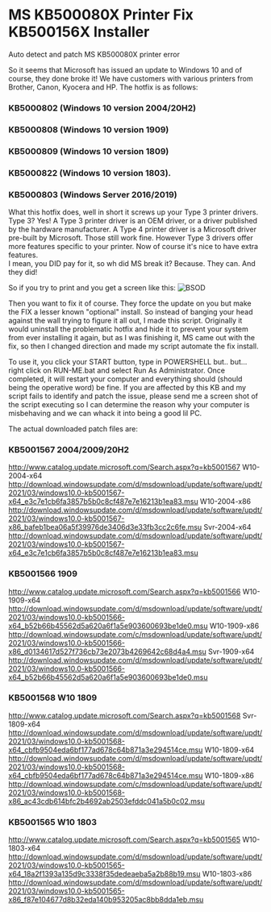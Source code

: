 # MS KB500080X Printer Fix KB500156X Installer
 Auto detect and patch MS KB500080X printer error

So it seems that Microsoft has issued an update to Windows 10 and of course, they done broke it!
We have customers with various printers from Brother, Canon, Kyocera and HP.  The hotfix is as follows:

### KB5000802 (Windows 10 version 2004/20H2)
### KB5000808 (Windows 10 version 1909)
### KB5000809 (Windows 10 version 1809)
### KB5000822 (Windows 10 version 1803).
### KB5000803 (Windows Server 2016/2019)

What this hotfix does, well in short it screws up your Type 3 printer drivers.  Type 3?  Yes!
A Type 3 printer driver is an OEM driver, or a driver published by the hardware manufacturer.
A Type 4 printer driver is a Microsoft driver pre-built by Microsoft.  Those still work fine.
However Type 3 drivers offer more features specific to your printer.  Now of course it's nice to have extra features.  
I mean, you DID pay for it, so wh did MS break it?  Because.  They can.  And they did!

So if you try to print and you get a screen like this:
![BSOD](https://www.windowslatest.com/wp-content/uploads/2021/03/Windows-10-Win32kfull-BSOD.jpg)

Then you want to fix it of course.  They force the update on you but make the FIX a lesser known "optional" install.
So instead of banging your head against the wall trying to figure it all out, I made this script.  Originally it would uninstall the problematic hotfix and hide it to prevent your system from ever installing it again, but as I was finishing it, MS came out with the fix, so then I changed direction and made my script automate the fix install.

To use it, you click your START button, type in POWERSHELL but..  but...  right click on RUN-ME.bat and select Run As Administrator.
Once completed, it will restart your computer and everything should (should being the operative word) be fine.
If you are affected by this KB and my script fails to identify and patch the issue, please send me a screen shot of the script executing so I can determine the reason why your computer is misbehaving and we can whack it into being a good lil PC.

The actual downloaded patch files are:

### KB5001567 2004/2009/20H2
http://www.catalog.update.microsoft.com/Search.aspx?q=kb5001567
W10-2004-x64
http://download.windowsupdate.com/d/msdownload/update/software/updt/2021/03/windows10.0-kb5001567-x64_e3c7e1cb6fa3857b5b0c8cf487e7e16213b1ea83.msu
W10-2004-x86
http://download.windowsupdate.com/d/msdownload/update/software/updt/2021/03/windows10.0-kb5001567-x86_bafeb1bea06a5f39976de3406d3e33fb3cc2c6fe.msu
Svr-2004-x64
http://download.windowsupdate.com/d/msdownload/update/software/updt/2021/03/windows10.0-kb5001567-x64_e3c7e1cb6fa3857b5b0c8cf487e7e16213b1ea83.msu

### KB5001566 1909
http://www.catalog.update.microsoft.com/Search.aspx?q=kb5001566
W10-1909-x64
http://download.windowsupdate.com/d/msdownload/update/software/updt/2021/03/windows10.0-kb5001566-x64_b52b66b45562d5a620a6f1a5e903600693be1de0.msu
W10-1909-x86
http://download.windowsupdate.com/c/msdownload/update/software/updt/2021/03/windows10.0-kb5001566-x86_d0134617d527f736cb73e2073b4269642c68d4a4.msu
Svr-1909-x64
http://download.windowsupdate.com/d/msdownload/update/software/updt/2021/03/windows10.0-kb5001566-x64_b52b66b45562d5a620a6f1a5e903600693be1de0.msu

### KB5001568 W10 1809
http://www.catalog.update.microsoft.com/Search.aspx?q=kb5001568
Svr-1809-x64
http://download.windowsupdate.com/d/msdownload/update/software/updt/2021/03/windows10.0-kb5001568-x64_cbfb9504eda6bf177ad678c64b871a3e294514ce.msu
W10-1809-x64
http://download.windowsupdate.com/d/msdownload/update/software/updt/2021/03/windows10.0-kb5001568-x64_cbfb9504eda6bf177ad678c64b871a3e294514ce.msu
W10-1809-x86
http://download.windowsupdate.com/c/msdownload/update/software/updt/2021/03/windows10.0-kb5001568-x86_ac43cdb614bfc2b4692ab2503efddc041a5b0c02.msu

### KB5001565 W10 1803
http://www.catalog.update.microsoft.com/Search.aspx?q=kb5001565
W10-1803-x64
http://download.windowsupdate.com/d/msdownload/update/software/updt/2021/03/windows10.0-kb5001565-x64_18a2f1393a135d9c3338f35dedeaeba5a2b88b19.msu
W10-1803-x86
http://download.windowsupdate.com/d/msdownload/update/software/updt/2021/03/windows10.0-kb5001565-x86_f87e104677d8b32eda140b953205ac8bb8dda1eb.msu

